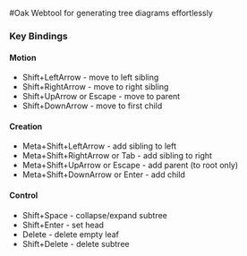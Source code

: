 #Oak
Webtool for generating tree diagrams effortlessly

### Key Bindings
#### Motion
- Shift+LeftArrow - move to left sibling
- Shift+RightArrow - move to right sibling
- Shift+UpArrow or Escape - move to parent
- Shift+DownArrow - move to first child

#### Creation
- Meta+Shift+LeftArrow - add sibling to left
- Meta+Shift+RightArrow or Tab - add sibling to right
- Meta+Shift+UpArrow or Escape - add parent (to root only)
- Meta+Shift+DownArrow or Enter - add child

#### Control
- Shift+Space - collapse/expand subtree
- Shift+Enter - set head
- Delete - delete empty leaf
- Shift+Delete - delete subtree
